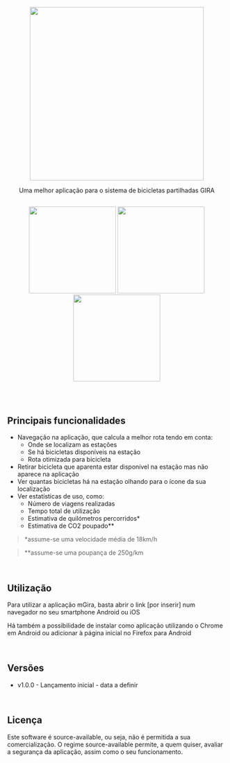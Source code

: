 <p align="middle"> <img src="https://afonsosousah.eu.org/assets/images/mGira_big.png" width="400"/> </p>

<p align="middle">
Uma melhor aplicação para o sistema de bicicletas partilhadas GIRA 
</p>

## 
<p align="middle">
	<img src="https://afonsosousah.eu.org/assets/images/screenshot_landing.png" width="200"/>
	<img src="https://afonsosousah.eu.org/assets/images/screenshot_stations.png" width="200"/>
	<img src="https://afonsosousah.eu.org/assets/images/screenshot_routing.png" width="200"/>
</p>

<br>
<br>

## Principais funcionalidades
 - Navegação na aplicação, que calcula a melhor rota tendo em conta:
	 -  Onde se localizam as estações
	 - Se há bicicletas disponíveis na estação
	 - Rota otimizada para bicicleta
- Retirar bicicleta que aparenta estar disponível na estação mas não aparece na aplicação
- Ver quantas bicicletas há na estação olhando para o ícone da sua localização
- Ver estatísticas de uso, como:
	- Número de viagens realizadas
	- Tempo total de utilização
	- Estimativa de quilómetros percorridos*
	- Estimativa de CO2 poupado**

> *assume-se uma velocidade média de 18km/h

> **assume-se uma poupança de 250g/km

<br>

## Utilização

Para utilizar a aplicação mGira, basta abrir o link [por inserir] num navegador no seu smartphone Android ou iOS

Há também a possibilidade de instalar como aplicação utilizando o Chrome em Android ou adicionar à página inicial no Firefox para Android

<br>

## Versões

 - v1.0.0 - Lançamento inicial - data a definir

<br>

## Licença

Este software é source-available, ou seja, não é permitida a sua comercialização. O regime source-available permite, a quem quiser, avaliar a segurança da aplicação, assim como o seu funcionamento.
